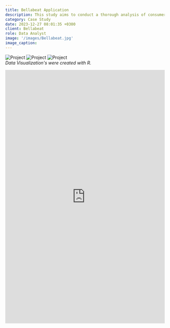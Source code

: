 ```yaml
---
title: Bellabeat Application
description: This study aims to conduct a thorough analysis of consumer behavior using non-Bellabeat smart devices, with a focus on identifying key trends in health and lifestyle technology usage. By diving into data on activity patterns, and sleep habits, the goal is to extract actionable insights that will inform strategic enhancements for the Bellabeat app. This analysis is intended to provide Bellabeat with in-depth market understanding, guiding feature development and overall business strategy to align with consumer needs and preferences.
category: Case Study
date: 2023-12-27 08:01:35 +0300
client: Bellabeat
role: Data Analyst
image: '/images/Bellabeat.jpg'
image_caption:
---
```


<div class="gallery-box">
  <div class="gallery">
    <img src="/portfolio/images/Rplot001.png" loading="lazy" alt="Project">
    <img src="/portfolio/images/plot002.png" loading="lazy" alt="Project">
    <img src="/portfolio/images/plot003.png" loading="lazy" alt="Project">
  </div>
  <em>Data Visualization's were created with R.</em>
</div>

<p><iframe src="https://www.kaggle.com/embed/caseyferrara/bellabeat-case-study-capstone?kernelSessionId=157836152" height="800" style="margin: 0 auto; width: 100%; max-width: 950px;" frameborder="0" scrolling="auto" title="Bellabeat Case Study Capstone"></iframe></p>